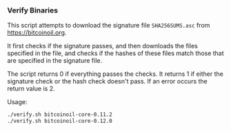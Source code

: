 ### Verify Binaries
This script attempts to download the signature file `SHA256SUMS.asc` from https://bitcoinoil.org.

It first checks if the signature passes, and then downloads the files specified in the file, and checks if the hashes of these files match those that are specified in the signature file.

The script returns 0 if everything passes the checks. It returns 1 if either the signature check or the hash check doesn't pass. If an error occurs the return value is 2.

Usage:

```sh
./verify.sh bitcoinoil-core-0.11.2
./verify.sh bitcoinoil-core-0.12.0
```
